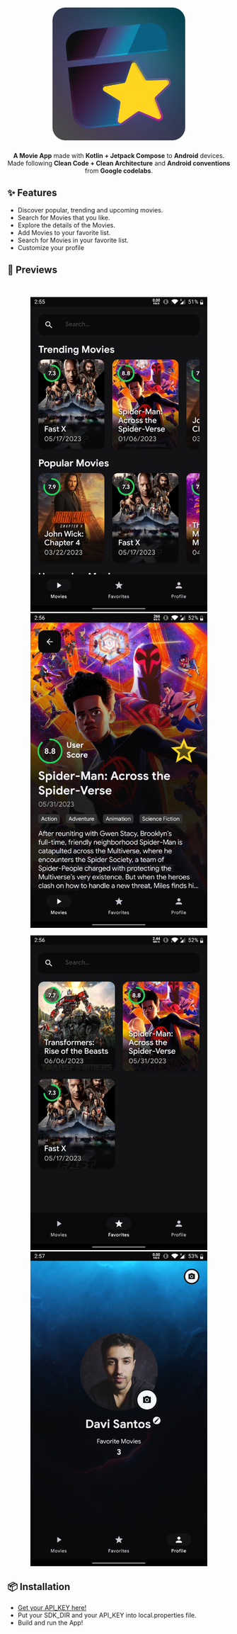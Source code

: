 <h1 align="center"><img src="https://github.com/daavsnts/my-movies-android/raw/main/repo-images/my-movies-icon.png" width="300"></h1>
<p align="center"><b>A Movie App</b> made with <b>Kotlin + Jetpack Compose</b> to <b>Android</b> devices.</br>
Made following <b>Clean Code + Clean Architecture</b> and <b>Android conventions</b> from <b>Google codelabs</b>.</br></p>

<h2>✨ Features</h2> 
<ul>
<li>Discover popular, trending and upcoming movies.</li>
<li>Search for Movies that you like.</li>
<li>Explore the details of the Movies.</li>
<li>Add Movies to your favorite list.</li>
<li>Search for Movies in your favorite list.</li> 
<li>Customize your profile</li>
</ul>

<h2>👀 Previews</h2> 
</br>
<div align="center">
<p float="left">
<img src="https://github.com/daavsnts/my-movies-android/raw/main/repo-images/Screenshot_20230610-145554.jpg" width="400"/>
<img src="https://github.com/daavsnts/my-movies-android/raw/main/repo-images/Screenshot_20230610-145602.jpg" width="400"/>
</p>
</div>
<div align="center">
<p float="left">
<img src="https://github.com/daavsnts/my-movies-android/raw/main/repo-images/Screenshot_20230610-145622.jpg" width="400"/>
<img src="https://github.com/daavsnts/my-movies-android/raw/main/repo-images/Screenshot_20230610-145723.jpg" width="400"/>
</p>
</div>

<h2>📦 Installation</h2> 
<ul>
<li><a href="https://www.themoviedb.org/settings/api">Get your API_KEY here!</a></li> 
<li>Put your SDK_DIR and your API_KEY into local.properties file.</li> 
<li>Build and run the App!</li>
</ul>